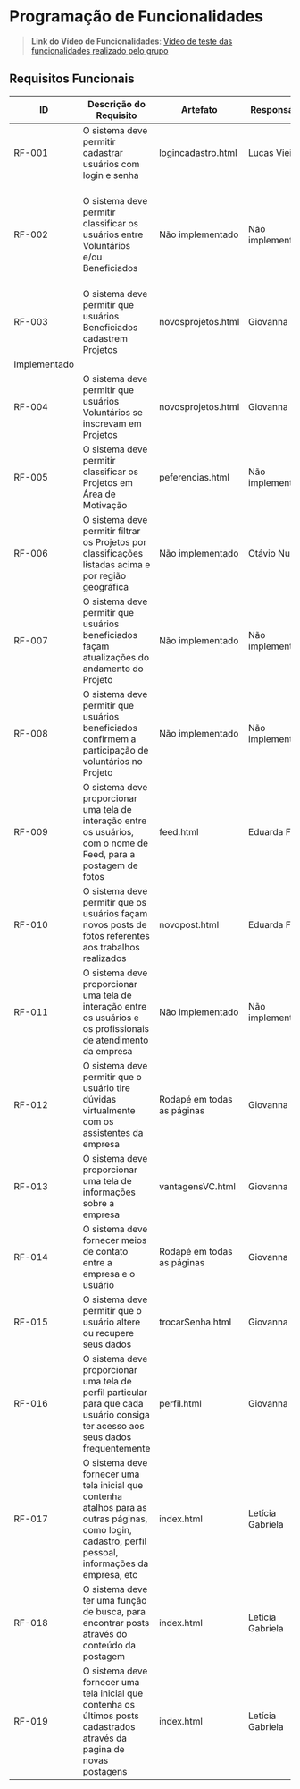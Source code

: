 # Programação de Funcionalidades

> **Link do Vídeo de Funcionalidades**:
> [Vídeo de teste das funcionalidades realizado pelo grupo](https://clipchamp.com/watch/Wj1leWNFhlY)

## Requisitos Funcionais
|ID    | Descrição do Requisito  | Artefato | Responsável | Status 
|------|-----------------------------------------|----|------| ----|
|RF-001| O sistema deve permitir cadastrar usuários com login e senha| logincadastro.html | Lucas Vieira | Implementado
|RF-002| O sistema deve permitir classificar os usuários entre Voluntários e/ou Beneficiados | Não implementado  | Não implementado | Não implementado, pois decidimos classificar somente a participação dentro do projeto
|RF-003| O sistema deve permitir que usuários Beneficiados cadastrem Projetos | novosprojetos.html | Giovanna Vaz
| Implementado
|RF-004| O sistema deve permitir que usuários Voluntários se inscrevam em Projetos |  novosprojetos.html | Giovanna Vaz | Implementado
|RF-005| O sistema deve permitir classificar os Projetos em Área de Motivação | peferencias.html | Não implementado | Não implementado
|RF-006| O sistema deve permitir filtrar os Projetos por classificações listadas acima e por região geográfica | Não implementado | Otávio Nunes | Não implementado
|RF-007| O sistema deve permitir que usuários beneficiados façam atualizações do andamento do Projeto | Não implementado | Não implementado | Não implementado
|RF-008| O sistema deve permitir que usuários beneficiados confirmem a participação de voluntários no Projeto | Não implementado | Não implementado | Não implementado
|RF-009| O sistema deve proporcionar uma tela de interação entre os usuários, com o nome de Feed, para a postagem de fotos | feed.html | Eduarda Faria | Implementado
|RF-010| O sistema deve permitir que os usuários façam novos posts de fotos referentes aos trabalhos realizados | novopost.html | Eduarda Faria | Implementado
|RF-011| O sistema deve proporcionar uma tela de interação entre os usuários e os profissionais de atendimento da empresa | Não implementado | Não implementado | Não implementado
|RF-012| O sistema deve permitir que o usuário tire dúvidas virtualmente com os assistentes da empresa | Rodapé em todas as páginas | Giovanna Vaz | Implementado
|RF-013| O sistema deve proporcionar uma tela de informações sobre a empresa | vantagensVC.html | Giovanna Vaz | Implementado
|RF-014| O sistema deve fornecer meios de contato entre a empresa e o usuário | Rodapé em todas as páginas | Giovanna Vaz | Implementado
|RF-015| O sistema deve permitir que o usuário altere ou recupere seus dados  | trocarSenha.html | Giovanna Vaz | Implementado
|RF-016| O sistema deve proporcionar uma tela de perfil particular para que cada usuário consiga ter acesso aos seus dados frequentemente | perfil.html | Giovanna Vaz | Implementado
|RF-017| O sistema deve fornecer uma tela inicial que contenha atalhos para as outras páginas, como login, cadastro, perfil pessoal, informações da empresa, etc | index.html | Letícia Gabriela | Implementado
|RF-018| O sistema deve ter uma função de busca, para encontrar posts através do conteúdo da postagem| index.html | Letícia Gabriela | Implementado
|RF-019| O sistema deve fornecer uma tela inicial que contenha os últimos posts cadastrados através da pagina de novas postagens | index.html | Letícia Gabriela | Implementado

